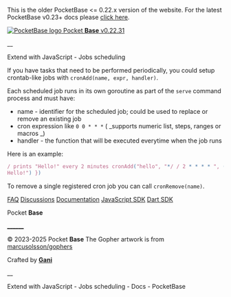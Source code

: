 This is the older PocketBase <= 0.22.x version of the website. For the latest PocketBase v0.23+ docs please [click here](https://pocketbase.io/). 

[![PocketBase logo](./js-job-scheduling_files/logo.svg) Pocket **Base** v0.22.31](https://pocketbase.io/old/)

__

Extend with JavaScript - Jobs scheduling

If you have tasks that need to be performed periodically, you could setup crontab-like jobs with `cronAdd(name, expr, handler)`.

Each scheduled job runs in its own goroutine as part of the `serve` command process and must have:

  * name - identifier for the scheduled job; could be used to replace or remove an existing job
  * cron expression like `0 0 * * *` ( _supports numeric list, steps, ranges or macros _)
  * handler - the function that will be executed everytime when the job runs

Here is an example:

```javascript
/ prints "Hello!" every 2 minutes cronAdd("hello", "*/ / 2 * * * * ", () => { console.log("
Hello!") })
```

To remove a single registered cron job you can call `cronRemove(name)`.

[FAQ](https://pocketbase.io/old/faq) [Discussions](https://github.com/pocketbase/pocketbase/discussions) [Documentation](https://pocketbase.io/old/docs) [JavaScript SDK](https://github.com/pocketbase/js-sdk) [Dart SDK](https://github.com/pocketbase/dart-sdk)

Pocket **Base**

[__](mailto:support@pocketbase.io)[__](https://twitter.com/pocketbase)[__](https://github.com/pocketbase/pocketbase)

© 2023-2025 Pocket **Base** The Gopher artwork is from [marcusolsson/gophers](https://github.com/marcusolsson/gophers)

Crafted by [**Gani**](https://gani.bg/)

__

Extend with JavaScript - Jobs scheduling - Docs - PocketBase

